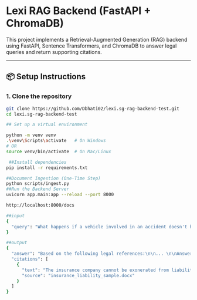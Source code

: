# Lexi RAG Backend (FastAPI + ChromaDB)

This project implements a Retrieval-Augmented Generation (RAG) backend using FastAPI, Sentence Transformers, and ChromaDB to answer legal queries and return supporting citations.

---

## 📦 Setup Instructions

### 1. Clone the repository

```bash
git clone https://github.com/Dbhati02/lexi.sg-rag-backend-test.git
cd lexi.sg-rag-backend-test

## Set up a virtual environment

python -m venv venv
.\venv\Scripts\activate   # On Windows
# OR
source venv/bin/activate  # On Mac/Linux

 ##Install dependencies
pip install -r requirements.txt

##Document Ingestion (One-Time Step)
python scripts/ingest.py
##Run the Backend Server
uvicorn app.main:app --reload --port 8000

http://localhost:8000/docs

##input
{
  "query": "What happens if a vehicle involved in an accident doesn't have a valid permit?"
}

##output
{
  "answer": "Based on the following legal references:\n\n... \n\nAnswer to your question: 'What happens if a vehicle involved in an accident doesn't have a valid permit?' is currently under evaluation.",
  "citations": [
    {
      "text": "The insurance company cannot be exonerated from liability solely due to the absence of a permit.",
      "source": "insurance_liability_sample.docx"
    }
  ]
}
